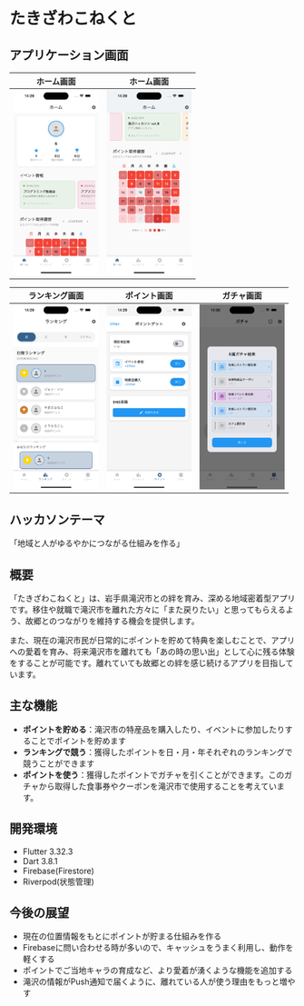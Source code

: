 # たきざわこねくと

## アプリケーション画面

<div align="center">

| ホーム画面 | ホーム画面 |
|:---:|:---:|
| <img src="assets/screenshots/home_1.png" width="150" alt="ホーム画面"> | <img src="assets/screenshots/home_2.png" width="150" alt="ホーム画面"> |

| ランキング画面 | ポイント画面 | ガチャ画面 |
|:---:|:---:|:---:|
| <img src="assets/screenshots/ranking.png" width="150" alt="ランキング画面"> | <img src="assets/screenshots/point_get.png" width="150" alt="ポイント画面"> | <img src="assets/screenshots/gatya.png" width="150" alt="ガチャ画面"> |

</div>

## ハッカソンテーマ
「地域と人がゆるやかにつながる仕組みを作る」

## 概要
「たきざわこねくと」は、岩手県滝沢市との絆を育み、深める地域密着型アプリです。移住や就職で滝沢市を離れた方々に「また戻りたい」と思ってもらえるよう、故郷とのつながりを維持する機会を提供します。

また、現在の滝沢市民が日常的にポイントを貯めて特典を楽しむことで、アプリへの愛着を育み、将来滝沢市を離れても「あの時の思い出」として心に残る体験をすることが可能です。離れていても故郷との絆を感じ続けるアプリを目指しています。

## 主な機能
- **ポイントを貯める**：滝沢市の特産品を購入したり、イベントに参加したりすることでポイントを貯めます
- **ランキングで競う**：獲得したポイントを日・月・年それぞれのランキングで競うことができます
- **ポイントを使う**：獲得したポイントでガチャを引くことができます。このガチャから取得した食事券やクーポンを滝沢市で使用することを考えています。

## 開発環境
- Flutter 3.32.3
- Dart 3.8.1
- Firebase(Firestore)
- Riverpod(状態管理)

## 今後の展望
- 現在の位置情報をもとにポイントが貯まる仕組みを作る
- Firebaseに問い合わせる時が多いので、キャッシュをうまく利用し、動作を軽くする
- ポイントでご当地キャラの育成など、より愛着が湧くような機能を追加する
- 滝沢の情報がPush通知で届くように、離れている人が使う理由をもっと増やす
